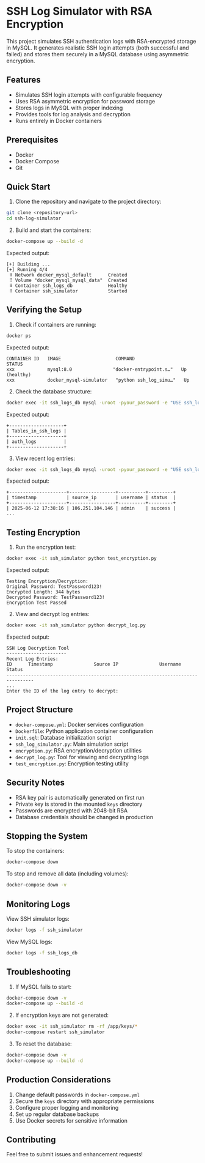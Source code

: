 # SSH Log Simulator with RSA Encryption

This project simulates SSH authentication logs with RSA-encrypted storage in MySQL. It generates realistic SSH login attempts (both successful and failed) and stores them securely in a MySQL database using asymmetric encryption.

## Features

- Simulates SSH login attempts with configurable frequency
- Uses RSA asymmetric encryption for password storage
- Stores logs in MySQL with proper indexing
- Provides tools for log analysis and decryption
- Runs entirely in Docker containers

## Prerequisites

- Docker
- Docker Compose
- Git

## Quick Start

1. Clone the repository and navigate to the project directory:
```bash
git clone <repository-url>
cd ssh-log-simulator
```

2. Build and start the containers:
```bash
docker-compose up --build -d
```

Expected output:
```
[+] Building ...
[+] Running 4/4
 ⠿ Network docker_mysql_default      Created
 ⠿ Volume "docker_mysql_mysql_data"  Created
 ⠿ Container ssh_logs_db             Healthy
 ⠿ Container ssh_simulator           Started
```

## Verifying the Setup

1. Check if containers are running:
```bash
docker ps
```

Expected output:
```
CONTAINER ID   IMAGE                    COMMAND                  STATUS
xxx            mysql:8.0               "docker-entrypoint.s…"   Up (healthy)
xxx            docker_mysql-simulator   "python ssh_log_simu…"   Up
```

2. Check the database structure:
```bash
docker exec -it ssh_logs_db mysql -uroot -pyour_password -e "USE ssh_logs; SHOW TABLES;"
```

Expected output:
```
+--------------------+
| Tables_in_ssh_logs |
+--------------------+
| auth_logs          |
+--------------------+
```

3. View recent log entries:
```bash
docker exec -it ssh_logs_db mysql -uroot -pyour_password -e "USE ssh_logs; SELECT timestamp, source_ip, username, status FROM auth_logs LIMIT 5;"
```

Expected output:
```
+---------------------+-----------------+----------+---------+
| timestamp           | source_ip       | username | status  |
+---------------------+-----------------+----------+---------+
| 2025-06-12 17:38:16 | 106.251.104.146 | admin    | success |
...
```

## Testing Encryption

1. Run the encryption test:
```bash
docker exec -it ssh_simulator python test_encryption.py
```

Expected output:
```
Testing Encryption/Decryption:
Original Password: TestPassword123!
Encrypted Length: 344 bytes
Decrypted Password: TestPassword123!
Encryption Test Passed
```

2. View and decrypt log entries:
```bash
docker exec -it ssh_simulator python decrypt_log.py
```

Expected output:
```
SSH Log Decryption Tool
----------------------
Recent Log Entries:
ID      Timestamp               Source IP               Username        Status
--------------------------------------------------------------------------------
...
Enter the ID of the log entry to decrypt: 
```

## Project Structure

- `docker-compose.yml`: Docker services configuration
- `Dockerfile`: Python application container configuration
- `init.sql`: Database initialization script
- `ssh_log_simulator.py`: Main simulation script
- `encryption.py`: RSA encryption/decryption utilities
- `decrypt_log.py`: Tool for viewing and decrypting logs
- `test_encryption.py`: Encryption testing utility

## Security Notes

- RSA key pair is automatically generated on first run
- Private key is stored in the mounted `keys` directory
- Passwords are encrypted with 2048-bit RSA
- Database credentials should be changed in production

## Stopping the System

To stop the containers:
```bash
docker-compose down
```

To stop and remove all data (including volumes):
```bash
docker-compose down -v
```

## Monitoring Logs

View SSH simulator logs:
```bash
docker logs -f ssh_simulator
```

View MySQL logs:
```bash
docker logs -f ssh_logs_db
```

## Troubleshooting

1. If MySQL fails to start:
```bash
docker-compose down -v
docker-compose up --build -d
```

2. If encryption keys are not generated:
```bash
docker exec -it ssh_simulator rm -rf /app/keys/*
docker-compose restart ssh_simulator
```

3. To reset the database:
```bash
docker-compose down -v
docker-compose up --build -d
```

## Production Considerations

1. Change default passwords in `docker-compose.yml`
2. Secure the `keys` directory with appropriate permissions
3. Configure proper logging and monitoring
4. Set up regular database backups
5. Use Docker secrets for sensitive information

## Contributing

Feel free to submit issues and enhancement requests! 